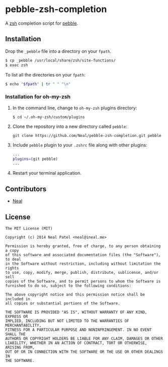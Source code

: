 # pebble-zsh-completion

A [zsh](http://www.zsh.org) completion script for [pebble](https://developer.getpebble.com/2/additional/pebble-tool/).

## Installation

Drop the `_pebble` file into a directory on your `fpath`.

```sh
$ cp _pebble /usr/local/share/zsh/site-functions/
$ exec zsh
```

To list all the directories on your `fpath`:

```sh
$ echo "$fpath" | tr " " "\n"
```

### Installation for oh-my-zsh

1. In the command line, change to `oh-my-zsh` plugins directory:

	```console
	$ cd ~/.oh-my-zsh/custom/plugins
	```

2. Clone the repository into a new directory called `pebble`:

	```console
	git clone https://github.com/Neal/pebble-zsh-completion.git pebble
	```

3. Include `pebble` plugin to your `.zshrc` file along with other plugins:

	```zsh
	...
	plugins=(git pebble)
	...
	```

4. Restart your terminal application.


## Contributors

* [Neal](https://github.com/Neal)

## License

	The MIT License (MIT)

	Copyright (c) 2014 Neal Patel <neal@ineal.me>

	Permission is hereby granted, free of charge, to any person obtaining a copy
	of this software and associated documentation files (the "Software"), to deal
	in the Software without restriction, including without limitation the rights
	to use, copy, modify, merge, publish, distribute, sublicense, and/or sell
	copies of the Software, and to permit persons to whom the Software is
	furnished to do so, subject to the following conditions:

	The above copyright notice and this permission notice shall be included in
	all copies or substantial portions of the Software.

	THE SOFTWARE IS PROVIDED "AS IS", WITHOUT WARRANTY OF ANY KIND, EXPRESS OR
	IMPLIED, INCLUDING BUT NOT LIMITED TO THE WARRANTIES OF MERCHANTABILITY,
	FITNESS FOR A PARTICULAR PURPOSE AND NONINFRINGEMENT. IN NO EVENT SHALL THE
	AUTHORS OR COPYRIGHT HOLDERS BE LIABLE FOR ANY CLAIM, DAMAGES OR OTHER
	LIABILITY, WHETHER IN AN ACTION OF CONTRACT, TORT OR OTHERWISE, ARISING FROM,
	OUT OF OR IN CONNECTION WITH THE SOFTWARE OR THE USE OR OTHER DEALINGS IN
	THE SOFTWARE.
